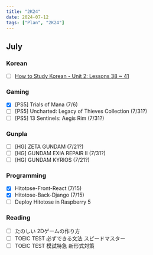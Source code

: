 ```yaml
---
title: "2K24"
date: 2024-07-12
tags: ["Plan", "2K24"]
---
```


## July

### Korean

- [ ] [How to Study Korean - Unit 2: Lessons 38 ~ 41](https://www.howtostudykorean.com/unit-2-lower-intermediate-korean-grammar/unit-2-lessons-34-41/)

### Gaming

- [x] [PS5] Trials of Mana (7/6)
- [ ] [PS5] Uncharted: Legacy of Thieves Collection (7/31?)
- [ ] [PS5] 13 Sentinels: Aegis Rim (7/31?)

### Gunpla

- [ ] [HG] ZETA GUNDAM (7/21?)
- [ ] [HG] GUNDAM EXIA REPAIR II (7/31?)
- [ ] [HG] GUNDAM KYRIOS (7/21?)

### Programming

- [x] Hitotose-Front-React (7/15)
- [x] Hitotose-Back-Django (7/15)
- [ ] Deploy Hitotose in Raspberry 5

### Reading

- [ ] たのしい 2Dゲームの作り方
- [ ] TOEIC TEST 必ずできる文法 スピードマスター
- [ ] TOEIC TEST 模試特急 新形式対策
